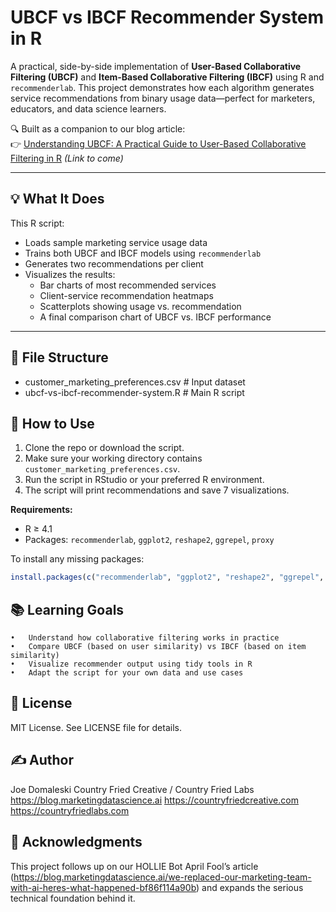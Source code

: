 # UBCF vs IBCF Recommender System in R

A practical, side-by-side implementation of **User-Based Collaborative Filtering (UBCF)** and **Item-Based Collaborative Filtering (IBCF)** using R and `recommenderlab`. This project demonstrates how each algorithm generates service recommendations from binary usage data—perfect for marketers, educators, and data science learners.

🔍 Built as a companion to our blog article:  
👉 [Understanding UBCF: A Practical Guide to User-Based Collaborative Filtering in R](https://blog.marketingdatascience.ai/) *(Link to come)*

---

## 💡 What It Does

This R script:
- Loads sample marketing service usage data
- Trains both UBCF and IBCF models using `recommenderlab`
- Generates two recommendations per client
- Visualizes the results:
  - Bar charts of most recommended services
  - Client-service recommendation heatmaps
  - Scatterplots showing usage vs. recommendation
  - A final comparison chart of UBCF vs. IBCF performance

---

## 📁 File Structure
- customer_marketing_preferences.csv   # Input dataset
- ubcf-vs-ibcf-recommender-system.R    # Main R script

## 🧪 How to Use

1. Clone the repo or download the script.
2. Make sure your working directory contains `customer_marketing_preferences.csv`.
3. Run the script in RStudio or your preferred R environment.
4. The script will print recommendations and save 7 visualizations.

**Requirements:**
- R ≥ 4.1
- Packages: `recommenderlab`, `ggplot2`, `reshape2`, `ggrepel`, `proxy`

To install any missing packages:
```r
install.packages(c("recommenderlab", "ggplot2", "reshape2", "ggrepel", "proxy"))
```
## 📚 Learning Goals
	•	Understand how collaborative filtering works in practice
	•	Compare UBCF (based on user similarity) vs IBCF (based on item similarity)
	•	Visualize recommender output using tidy tools in R
	•	Adapt the script for your own data and use cases
 
## 📄 License

MIT License. See LICENSE file for details.

## ✍️ Author

Joe Domaleski
Country Fried Creative / Country Fried Labs
https://blog.marketingdatascience.ai
https://countryfriedcreative.com
https://countryfriedlabs.com

## 🙌 Acknowledgments

This project follows up on our HOLLIE Bot April Fool’s article (https://blog.marketingdatascience.ai/we-replaced-our-marketing-team-with-ai-heres-what-happened-bf86f114a90b) and expands the serious technical foundation behind it.

